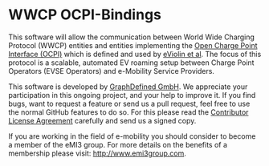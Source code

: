 WWCP OCPI-Bindings
==================

This software will allow the communication between World Wide Charging Protocol (WWCP) entities and entities implementing the [Open Charge Point Interface (OCPI)](https://github.com/ocpi/ocpi) which is defined and used by [eViolin et al](https://github.com/ocpi/ocpi). The focus of this protocol is a scalable, automated EV roaming setup between Charge Point Operators (EVSE Operators) and e-Mobility Service Providers.

This software is developed by [GraphDefined GmbH](http://www.graphdefined.com). We appreciate your participation in this ongoing project, and your help to improve it. If you find bugs, want to request a feature or send us a pull request, feel free to use the normal GitHub features to do so. For this please read the [Contributor License Agreement](Contributor%20License%20Agreement.txt) carefully and send us a signed copy.

If you are working in the field of e-mobility you should consider to become a member of the eMI3 group. For more details on the benefits of a membership please visit: http://www.emi3group.com.

